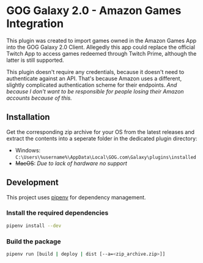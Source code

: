 # GOG Galaxy 2.0 - Amazon Games Integration

This plugin was created to import games owned in the Amazon Games App into the GOG Galaxy 2.0 Client.
Allegedly this app could replace the official Twitch App to access games redeemed through Twitch Prime, although the latter is still supported.

This plugin doesn't require any credentials, because it doesn't need to authenticate against an API. That's because Amazon uses a different, slightly complicated authentication scheme for their endpoints. _And because I don't want to be responsible for people losing their Amazon accounts because of this._

## Installation

Get the corresponding zip archive for your OS from the latest releases and extract the contents into a seperate folder in the dedicated plugin directory:
* Windows: `C:\Users\%username%\AppData\Local\GOG.com\Galaxy\plugins\installed`
* ~~MacOS~~: _Due to lack of hardware no support_

## Development

This project uses [pipenv](https://github.com/pypa/pipenv) for dependency management.

### Install the required dependencies

```bash
pipenv install --dev
```

### Build the package

```bash
pipenv run [build | deploy | dist [--a=<zip_archive.zip>]]
```
